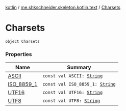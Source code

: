 [kotlin](../../index.md) / [me.shkschneider.skeleton.kotlin.text](../index.md) / [Charsets](./index.md)

# Charsets

`object Charsets`

### Properties

| Name | Summary |
|---|---|
| [ASCII](-a-s-c-i-i.md) | `const val ASCII: `[`String`](https://kotlinlang.org/api/latest/jvm/stdlib/kotlin/-string/index.html) |
| [ISO_8859_1](-i-s-o_8859_1.md) | `const val ISO_8859_1: `[`String`](https://kotlinlang.org/api/latest/jvm/stdlib/kotlin/-string/index.html) |
| [UTF16](-u-t-f16.md) | `const val UTF16: `[`String`](https://kotlinlang.org/api/latest/jvm/stdlib/kotlin/-string/index.html) |
| [UTF8](-u-t-f8.md) | `const val UTF8: `[`String`](https://kotlinlang.org/api/latest/jvm/stdlib/kotlin/-string/index.html) |
